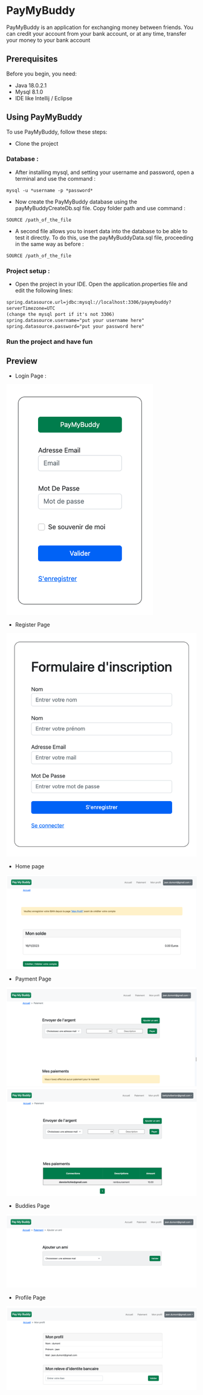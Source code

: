 # PayMyBuddy

PayMyBuddy is an application for exchanging money between friends. You can credit your account from your bank account,
or at any time, transfer your money to your bank account

## Prerequisites

Before you begin, you need:

* Java 18.0.2.1
* Mysql 8.1.0
* IDE like Intellij / Eclipse

## Using PayMyBuddy

To use PayMyBuddy, follow these steps:

* Clone the project

### Database :

* After installing mysql, and setting your username and password, open a terminal and use the command :

```
mysql -u *username -p *password*
```

* Now create the PayMyBuddy database using the payMyBuddyCreateDb.sql file. Copy folder path and use command :

```
SOURCE /path_of_the_file
```

* A second file allows you to insert data into the database to be able to test it directly. To do this, use the
  payMyBuddyData.sql file, proceeding in the same way as before :

```
SOURCE /path_of_the_file
```

### Project setup :

* Open the project in your IDE. Open the application.properties file and edit the following lines:

```
spring.datasource.url=jdbc:mysql://localhost:3306/paymybuddy?serverTimezone=UTC 
(change the mysql port if it's not 3306)
spring.datasource.username="put your username here" 
spring.datasource.password="put your password here"
```

### Run the project and have fun

## Preview

* Login Page :

![alt text](src/main/resources/static/assets/login.png)

* Register Page

![alt text](src/main/resources/static/assets/register.png)

* Home page

![alt text](src/main/resources/static/assets/home.png)

* Payment Page

![alt text](src/main/resources/static/assets/payment.png)
![alt text](src/main/resources/static/assets/payment2.png)

* Buddies Page

![alt text](src/main/resources/static/assets/buddies.png)

* Profile Page

![alt text](src/main/resources/static/assets/profile.png)

